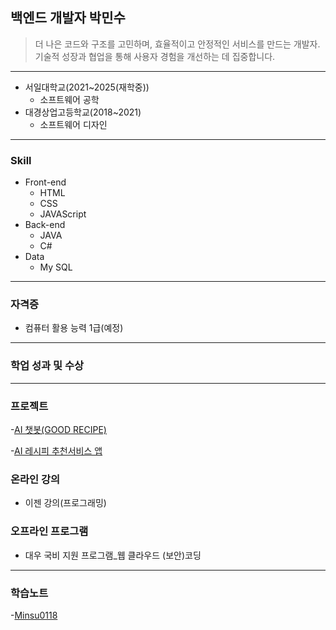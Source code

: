 ## 백엔드 개발자 박민수

> 더 나은 코드와 구조를 고민하며, 효율적이고 안정적인 서비스를 만드는 개발자.
기술적 성장과 협업을 통해 사용자 경험을 개선하는 데 집중합니다.
---





* 서일대학교(2021~2025(재학중))
  * 소프트웨어 공학
* 대경상업고등학교(2018~2021)
  * 소프트웨어 디자인
---
### Skill

* Front-end
  * HTML
  * CSS
  * JAVAScript
* Back-end
  * JAVA
  * C#
* Data
  * My SQL

 ---
 ### 자격증
 * 컴퓨터 활용 능력 1급(예정)

 ---
 ### 학업 성과 및 수상


 ---
 ### 프로젝트
 -[AI 챗봇(GOOD RECIPE)](./Project01.md)
 
 -[AI 레시피 추천서비스 앱](./Project02.md)
 
 
 ### 온라인 강의
 * 이젠 강의(프로그래밍)
### 오프라인 프로그램
 * 대우 국비 지원 프로그램_웹 클라우드 (보안)코딩

------------------------------
### 학습노트
-[Minsu0118](./Study.md)

<!--
**Minsu0118/Minsu0118** is a ✨ _special_ ✨ repository because its `README.md` (this file) appears on your GitHub profile.

Here are some ideas to get you started:

- 🔭 I’m currently working on ...
- 🌱 I’m currently learning ...
- 👯 I’m looking to collaborate on ...
- 🤔 I’m looking for help with ...
- 💬 Ask me about ...
- 📫 How to reach me: ...
- 😄 Pronouns: ...
- ⚡ Fun fact: ...
-->
